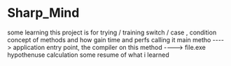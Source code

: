 # Sharp_Mind

some learning 
this project is for trying / training 
switch / case , condition
concept of methods and how gain time and perfs calling it
main metho ----> application entry point, 
the compiler on this method ----> file.exe
hypothenuse calculation
some resume of what i learned 
